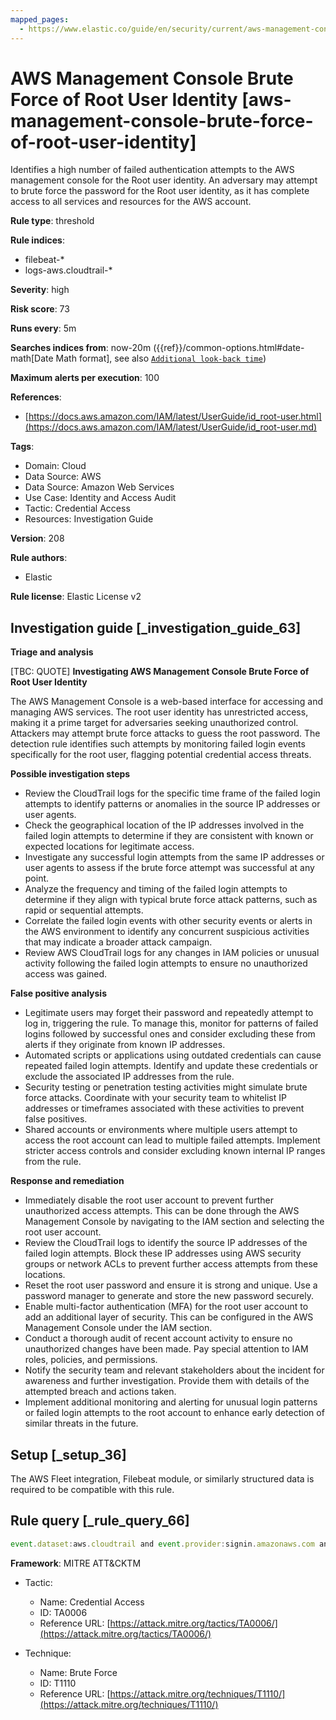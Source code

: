 ```yaml
---
mapped_pages:
  - https://www.elastic.co/guide/en/security/current/aws-management-console-brute-force-of-root-user-identity.html
---
```


# AWS Management Console Brute Force of Root User Identity [aws-management-console-brute-force-of-root-user-identity]

Identifies a high number of failed authentication attempts to the AWS management console for the Root user identity. An adversary may attempt to brute force the password for the Root user identity, as it has complete access to all services and resources for the AWS account.

**Rule type**: threshold

**Rule indices**:

* filebeat-*
* logs-aws.cloudtrail-*

**Severity**: high

**Risk score**: 73

**Runs every**: 5m

**Searches indices from**: now-20m ({{ref}}/common-options.html#date-math[Date Math format], see also [`Additional look-back time`](docs-content://solutions/security/detect-and-alert/create-detection-rule.md#rule-schedule))

**Maximum alerts per execution**: 100

**References**:

* [https://docs.aws.amazon.com/IAM/latest/UserGuide/id_root-user.html](https://docs.aws.amazon.com/IAM/latest/UserGuide/id_root-user.md)

**Tags**:

* Domain: Cloud
* Data Source: AWS
* Data Source: Amazon Web Services
* Use Case: Identity and Access Audit
* Tactic: Credential Access
* Resources: Investigation Guide

**Version**: 208

**Rule authors**:

* Elastic

**Rule license**: Elastic License v2

## Investigation guide [_investigation_guide_63]

**Triage and analysis**

[TBC: QUOTE]
**Investigating AWS Management Console Brute Force of Root User Identity**

The AWS Management Console is a web-based interface for accessing and managing AWS services. The root user identity has unrestricted access, making it a prime target for adversaries seeking unauthorized control. Attackers may attempt brute force attacks to guess the root password. The detection rule identifies such attempts by monitoring failed login events specifically for the root user, flagging potential credential access threats.

**Possible investigation steps**

* Review the CloudTrail logs for the specific time frame of the failed login attempts to identify patterns or anomalies in the source IP addresses or user agents.
* Check the geographical location of the IP addresses involved in the failed login attempts to determine if they are consistent with known or expected locations for legitimate access.
* Investigate any successful login attempts from the same IP addresses or user agents to assess if the brute force attempt was successful at any point.
* Analyze the frequency and timing of the failed login attempts to determine if they align with typical brute force attack patterns, such as rapid or sequential attempts.
* Correlate the failed login events with other security events or alerts in the AWS environment to identify any concurrent suspicious activities that may indicate a broader attack campaign.
* Review AWS CloudTrail logs for any changes in IAM policies or unusual activity following the failed login attempts to ensure no unauthorized access was gained.

**False positive analysis**

* Legitimate users may forget their password and repeatedly attempt to log in, triggering the rule. To manage this, monitor for patterns of failed logins followed by successful ones and consider excluding these from alerts if they originate from known IP addresses.
* Automated scripts or applications using outdated credentials can cause repeated failed login attempts. Identify and update these credentials or exclude the associated IP addresses from the rule.
* Security testing or penetration testing activities might simulate brute force attacks. Coordinate with your security team to whitelist IP addresses or timeframes associated with these activities to prevent false positives.
* Shared accounts or environments where multiple users attempt to access the root account can lead to multiple failed attempts. Implement stricter access controls and consider excluding known internal IP ranges from the rule.

**Response and remediation**

* Immediately disable the root user account to prevent further unauthorized access attempts. This can be done through the AWS Management Console by navigating to the IAM section and selecting the root user account.
* Review the CloudTrail logs to identify the source IP addresses of the failed login attempts. Block these IP addresses using AWS security groups or network ACLs to prevent further access attempts from these locations.
* Reset the root user password and ensure it is strong and unique. Use a password manager to generate and store the new password securely.
* Enable multi-factor authentication (MFA) for the root user account to add an additional layer of security. This can be configured in the AWS Management Console under the IAM section.
* Conduct a thorough audit of recent account activity to ensure no unauthorized changes have been made. Pay special attention to IAM roles, policies, and permissions.
* Notify the security team and relevant stakeholders about the incident for awareness and further investigation. Provide them with details of the attempted breach and actions taken.
* Implement additional monitoring and alerting for unusual login patterns or failed login attempts to the root account to enhance early detection of similar threats in the future.


## Setup [_setup_36]

The AWS Fleet integration, Filebeat module, or similarly structured data is required to be compatible with this rule.


## Rule query [_rule_query_66]

```js
event.dataset:aws.cloudtrail and event.provider:signin.amazonaws.com and event.action:ConsoleLogin and aws.cloudtrail.user_identity.type:Root and event.outcome:failure
```

**Framework**: MITRE ATT&CKTM

* Tactic:

    * Name: Credential Access
    * ID: TA0006
    * Reference URL: [https://attack.mitre.org/tactics/TA0006/](https://attack.mitre.org/tactics/TA0006/)

* Technique:

    * Name: Brute Force
    * ID: T1110
    * Reference URL: [https://attack.mitre.org/techniques/T1110/](https://attack.mitre.org/techniques/T1110/)



